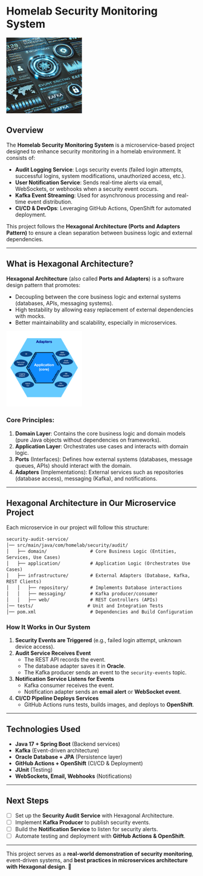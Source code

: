# Homelab Security Monitoring System

<img src="./docs/images/homelab.png" alt="logo" width="200" height="200"/>

## Overview

The **Homelab Security Monitoring System** is a microservice-based project designed to enhance security monitoring in a
homelab environment. It consists of:

- **Audit Logging Service**: Logs security events (failed login attempts, successful logins, system modifications,
  unauthorized access, etc.).
- **User Notification Service**: Sends real-time alerts via email, WebSockets, or webhooks when a security event occurs.
- **Kafka Event Streaming**: Used for asynchronous processing and real-time event distribution.
- **CI/CD & DevOps**: Leveraging GitHub Actions, OpenShift for automated deployment.

This project follows the **Hexagonal Architecture (Ports and Adapters Pattern)** to ensure a clean separation between
business logic and external dependencies.

---

## What is Hexagonal Architecture?

**Hexagonal Architecture** (also called **Ports and Adapters**) is a software design pattern that promotes:

- Decoupling between the core business logic and external systems (databases, APIs, messaging systems).
- High testability by allowing easy replacement of external dependencies with mocks.
- Better maintainability and scalability, especially in microservices.

<img src="./docs/images/Hexagonal_Architecture.png" alt="drawing" width="200" height="200"/>

### **Core Principles:**

1. **Domain Layer**: Contains the core business logic and domain models (pure Java objects without dependencies on
   frameworks).
2. **Application Layer**: Orchestrates use cases and interacts with domain logic.
3. **Ports** (Interfaces): Defines how external systems (databases, message queues, APIs) should interact with the
   domain.
4. **Adapters** (Implementations): External services such as repositories (database access), messaging (Kafka), and
   notifications.

---

## **Hexagonal Architecture in Our Microservice Project**

Each microservice in our project will follow this structure:

```
security-audit-service/   
│── src/main/java/com/homelab/security/audit/  
│   ├── domain/                # Core Business Logic (Entities, Services, Use Cases)
│   ├── application/           # Application Logic (Orchestrates Use Cases)
│   ├── infrastructure/        # External Adapters (Database, Kafka, REST Clients)
│   │   ├── repository/        # Implements Database interactions
│   │   ├── messaging/         # Kafka producer/consumer
│   │   ├── web/               # REST Controllers (APIs)
│── tests/                    # Unit and Integration Tests
│── pom.xml                    # Dependencies and Build Configuration
```

### **How It Works in Our System**

1. **Security Events are Triggered** (e.g., failed login attempt, unknown device access).
2. **Audit Service Receives Event**
    - The REST API records the event.
    - The database adapter saves it in **Oracle**.
    - The Kafka producer sends an event to the `security-events` topic.
3. **Notification Service Listens for Events**
    - Kafka consumer receives the event.
    - Notification adapter sends an **email alert** or **WebSocket event**.
4. **CI/CD Pipeline Deploys Services**
    - GitHub Actions runs tests, builds images, and deploys to **OpenShift**.

---

## **Technologies Used**

- **Java 17 + Spring Boot** (Backend services)
- **Kafka** (Event-driven architecture)
- **Oracle Database + JPA** (Persistence layer)
- **GitHub Actions + OpenShift** (CI/CD & Deployment)
- **JUnit** (Testing)
- **WebSockets, Email, Webhooks** (Notifications)

---

## **Next Steps**

- [ ] Set up the **Security Audit Service** with Hexagonal Architecture.
- [ ] Implement **Kafka Producer** to publish security events.
- [ ] Build the **Notification Service** to listen for security alerts.
- [ ] Automate testing and deployment with **GitHub Actions & OpenShift**.

---

This project serves as a **real-world demonstration of security monitoring**, event-driven systems, and **best practices
in microservices architecture with Hexagonal design**. 🚀

